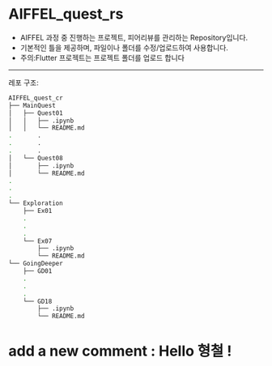 # AIFFEL_quest_rs
- AIFFEL 과정 중 진행하는 프로젝트, 피어리뷰를 관리하는 Repository입니다.
- 기본적인 틀을 제공하며, 파일이나 폴더를 수정/업로드하여 사용합니다.
- 주의:Flutter 프로젝트는 프로젝트 폴더를 업로드 합니다

---
레포 구조: 
```bash
AIFFEL_quest_cr
├── MainQuest
│   ├── Quest01
│   │   ├── .ipynb
│   │   └── README.md
.		.
.		.
.		.
│   └── Quest08
│       ├── .ipynb
│       └── README.md
.
.
.
└── Exploration
    ├── Ex01
    .
    .
    .
    └── Ex07
        ├── .ipynb
        └── README.md
└── GoingDeeper
    ├── GD01
    .
    .
    .
    └── GD18
        ├── .ipynb
        └── README.md
```

# add a new comment : Hello 형철 !
